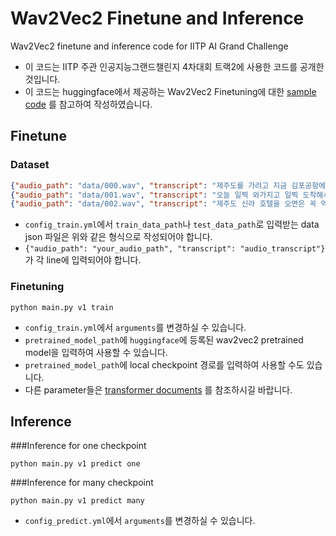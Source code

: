 # Wav2Vec2 Finetune and Inference
Wav2Vec2 finetune and inference code for IITP AI Grand Challenge

- 이 코드는 IITP 주관 인공지능그랜드챌린지 4차대회 트랙2에 사용한 코드를 공개한 것입니다.
- 이 코드는 huggingface에서 제공하는 Wav2Vec2 Finetuning에 대한 [sample code](https://colab.research.google.com/github/patrickvonplaten/notebooks/blob/master/Fine_tuning_Wav2Vec2_for_English_ASR.ipynb) 를 참고하여 작성하였습니다.


## Finetune

### Dataset

```json lines
{"audio_path": "data/000.wav", "transcript": "제주도를 가려고 지금 김포공항에 와있습니다!"}
{"audio_path": "data/001.wav", "transcript": "오늘 일찍 와가지고 일찍 도착해서 1시간만 기다리면 돼요"}
{"audio_path": "data/002.wav", "transcript": "제주도 신라 호텔을 오면은 꼭 먹어봐야 되는 차돌박이 짬뽕이에요"}
```
- `config_train.yml`에서 `train_data_path`나 `test_data_path`로 입력받는 data json 파일은 위와 같은 형식으로 작성되어야 합니다. 
- `{"audio_path": "your_audio_path", "transcript": "audio_transcript"}`가 각 line에 입력되어야 합니다.

### Finetuning
```commandline
python main.py v1 train
```
- `config_train.yml`에서 `arguments`를 변경하실 수 있습니다.
- `pretrained_model_path`에 `huggingface`에 등록된 wav2vec2 pretrained model을 입력하여 사용할 수 있습니다.
- `pretrained_model_path`에 local checkpoint 경로를 입력하여 사용할 수도 있습니다.
- 다른 parameter들은 [transformer documents](https://huggingface.co/docs/transformers/main_classes/trainer) 를 참조하시길 바랍니다.


## Inference

###Inference for one checkpoint
```commandline
python main.py v1 predict one
```

###Inference for many checkpoint
```commandline
python main.py v1 predict many
```

- `config_predict.yml`에서 `arguments`를 변경하실 수 있습니다.